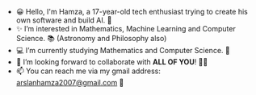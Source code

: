 - 😀 Hello, I'm Hamza, a 17-year-old tech enthusiast trying to create his own software and build AI. 👋
- ✨ I’m interested in Mathematics, Machine Learning and Computer Science. 📚 (Astronomy and Philosophy also)
- 💻 I’m currently studying Mathematics and Computer Science. 🌱
- 💞️ I’m looking forward to collaborate with **ALL OF YOU**! 🐱‍🏍
- 📫 You can reach me via my gmail address: arslanhamza2007@gmail.com 🌌

<!---
DelHamzo/DelHamzo is a ✨ special ✨ repository because its `README.md` (this file) appears on your GitHub profile.
You can click the Preview link to take a look at your changes.
--->
